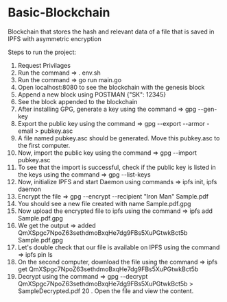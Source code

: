 # Basic-Blockchain
Blockchain that stores the hash and relevant data of a file that is saved in IPFS with asymmetric encryption

Steps to run the project:

1. Request Privilages
2. Run the command => . env.sh
3. Run the command => go run main.go
4. Open localhost:8080 to see the blockchain with the genesis block
5. Append a new block using POSTMAN {"SK": 12345}
6. See the block appended to the blockchain
7. After installing GPG, generate a key using the command => gpg --gen-key
8. Export the public key using the command => gpg --export --armor -email > pubkey.asc
9. A file named pubkey.asc should be generated. Move this pubkey.asc to the first computer.
10. Now, import the public key using the command => gpg --import pubkey.asc
11. To see that the import is successful, check if the public key is listed in the keys using the command => gpg --list-keys
12. Now, initialize IPFS and start Daemon using commands => ipfs init, ipfs daemon
13. Encrypt the file => gpg --encrypt --recipient "Iron Man" Sample.pdf 
14. You should see a new file created with name Sample.pdf.gpg
15. Now upload the encrypted file to ipfs using the command => ipfs add Sample.pdf.gpg
16. We get the output => added QmXSpgc7NpoZ63sethdmoBxqHe7dg9FBs5XuPGtwkBct5b Sample.pdf.gpg
17. Let's double check that our file is available on IPFS using the command => ipfs pin ls
18. On the second computer, download the file using the command => ipfs get QmXSpgc7NpoZ63sethdmoBxqHe7dg9FBs5XuPGtwkBct5b
19. Decrypt using the command => gpg --decrypt QmXSpgc7NpoZ63sethdmoBxqHe7dg9FBs5XuPGtwkBct5b > SampleDecrypted.pdf
20 . Open the file and view the content.

